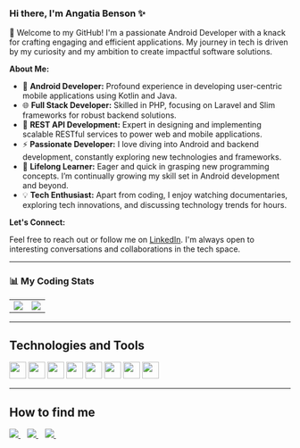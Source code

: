 ### Hi there, I'm Angatia Benson ✨

👋 Welcome to my GitHub! I'm a passionate Android Developer with a knack for crafting engaging and efficient applications. My journey in tech is driven by my curiosity and my ambition to create impactful software solutions.

**About Me:**

- 📱 **Android Developer:** Profound experience in developing user-centric mobile applications using Kotlin and Java.
- 🌐 **Full Stack Developer:** Skilled in PHP, focusing on Laravel and Slim frameworks for robust backend solutions.
- 🔗 **REST API Development:** Expert in designing and implementing scalable RESTful services to power web and mobile applications.
- :zap: **Passionate Developer:** I love diving into Android and backend development, constantly exploring new technologies and frameworks.
- 🌱 **Lifelong Learner:** Eager and quick in grasping new programming concepts. I’m continually growing my skill set in Android development and beyond.
- 💡 **Tech Enthusiast:** Apart from coding, I enjoy watching documentaries, exploring tech innovations, and discussing technology trends for hours.

**Let's Connect:**

Feel free to reach out or follow me on [LinkedIn](https://www.linkedin.com/in/angatia-benson/). I'm always open to interesting conversations and collaborations in the tech space.

---

### 📊 My Coding Stats

<center>
 <table>
  <tr>
    <td valign="top"><img src="https://github-readme-stats.vercel.app/api/wakatime?username=bensonetia&layout=compact&theme=dark" /></td>
    <td valign="top"><img src="https://github-readme-stats.vercel.app/api?username=angatiabenson&theme=dark" /></td>
  </tr>
</table>
</center>
<hr>
<h2 align="left">Technologies and Tools</h2>
<p align="left">
  <img src="https://img.shields.io/badge/Android-3DDC84?style=for-the-badge&logo=android&logoColor=white" height="30"/>
  <img src="https://img.shields.io/badge/Kotlin-0095D5?&style=for-the-badge&logo=kotlin&logoColor=white" height="30"/>
  <img src="https://img.shields.io/badge/Java-ED8B00?style=for-the-badge&logo=java&logoColor=white" height="30"/>
  <img src="https://img.shields.io/badge/Firebase-ffca28?style=for-the-badge&logo=firebase&logoColor=white" height="30"/>
  <img src="https://img.shields.io/badge/PHP-7377AD?style=for-the-badge&logo=php&logoColor=white" height="30"/>
  <img src="https://img.shields.io/badge/Laravel-F72B1D?style=for-the-badge&logo=laravel&logoColor=white" height="30"/>
   <img src="https://img.shields.io/badge/MySQL-DD8A00?style=for-the-badge&logo=mysql&logoColor=white" height="30"/>
  <img src="https://img.shields.io/badge/Git-F05032?style=for-the-badge&logo=git&logoColor=white" height="30"/>
  
 
</p>
<hr>
<h2 align="left">How to find me</h2>
<a href="https://twitter.com/bensonetia">
    <img src="https://img.shields.io/badge/Twitter-1DA1F2?style=for-the-badge&logo=twitter&logoColor=white" />    
  </a>&nbsp;&nbsp;
 <a href="https://www.linkedin.com/in/angatia-benson/">
    <img src="https://img.shields.io/badge/linkedin-%230077B5.svg?&style=for-the-badge&logo=linkedin&logoColor=white" />
  </a>&nbsp;&nbsp;
  <a href="angatiabenson1@gmail.com">
    <img src="https://img.shields.io/badge/Gmail-D14836?style=for-the-badge&logo=gmail&logoColor=white" />
  </a>&nbsp;&nbsp;
 </p>
